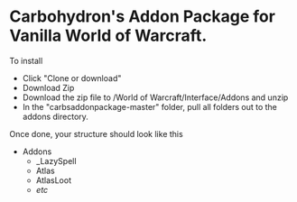 # Carbohydron's Addon Package for Vanilla World of Warcraft.

To install
 - Click "Clone or download"
 - Download Zip
 - Download the zip file to /World of Warcraft/Interface/Addons and unzip
 - In the "carbsaddonpackage-master" folder, pull all folders out to the addons directory.

Once done, your structure should look like this
 - Addons
   - \_LazySpell
   - Atlas
   - AtlasLoot
   - _etc_
